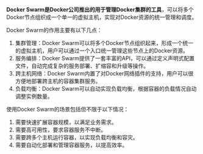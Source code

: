 **Docker Swarm是Docker公司推出的用于管理Docker集群的工具**，可以将多个Docker节点组织成一个单一的虚拟主机，实现对Docker资源的统一管理和调度。

Docker Swarm的作用主要有以下几点：

1. 集群管理：Docker Swarm可以将多个Docker节点组织起来，形成一个统一的虚拟主机，用户可以通过一个入口统一管理这些节点上的Docker资源。
2. 服务编排：Docker Swarm提供了一套丰富的API，可以通过定义声明式配置文件，自动完成复杂的服务部署、扩缩容和升级等操作。
3. 跨主机网络：Docker Swarm内置了对Docker网络插件的支持，用户可以很方便地部署跨主机的容器集群服务。
4. 负载均衡：Docker Swarm可以自动实现负载均衡，根据容器的负载情况自动调整实例数量。

使用Docker Swarm的场景包括但不限于以下情况：

1. 需要快速扩展容器规模，以满足业务需求。
2. 需要高可用性，要求容器服务不中断。
3. 需要跨多个主机运行容器，以实现负载均衡和容灾。
4. 需要自动化部署和管理容器服务，以提高效率。

<font style="color:rgb(5, 7, 59);background-color:rgb(253, 253, 254);"></font>

